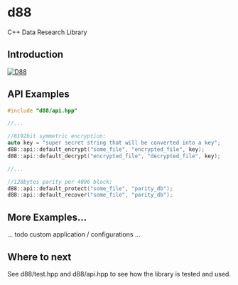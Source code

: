 # d88
C++ Data Research Library

## Introduction

[![D88](http://img.youtube.com/vi/oDPl95J3FXM/0.jpg)](https://www.youtube.com/watch?v=oDPl95J3FXM "D88")

## API Examples

```C++
#include "d88/api.hpp"

//...

//8192bit symmetric encryption:
auto key = "super secret string that will be converted into a key";
d88::api::default_encrypt("some_file", "encrypted_file", key);
d88::api::default_decrypt("encrypted_file", "decrypted_file", key);

//...

//128bytes parity per 4096 block:
d88::api::default_protect("some_file", "parity_db");
d88::api::default_recover("some_file", "parity_db");

```

## More Examples...

... todo custom application / configurations ...

## Where to next

See d88/test.hpp and d88/api.hpp to see how the library is tested and used.
